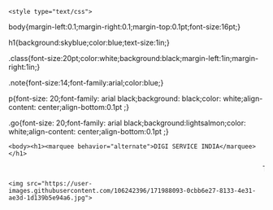 <html>	

	<style type="text/css">

	

body{margin-left:0.1;margin-right:0.1;margin-top:0.1pt;font-size:16pt;}

h1{background:skyblue;color:blue;text-size:1in;}

.class{font-size:20pt;color:white;background:black;margin-left:1in;margin-right:1in;}

.note{font-size:14;font-family:arial;color:blue;}

p{font-size: 20;font-family: arial black;background: black;color: white;align-content: center;align-bottom:0.1pt ;}

.go{font-size: 20;font-family: arial black;background:lightsalmon;color: white;align-content: center;align-bottom:0.1pt ;}

</style>

	

	<body><h1><marquee behavior="alternate">DIGI SERVICE INDIA</marquee></h1>

<p class="class"><marquee behavior="scroll">THE DATA ENTRY TYPING WORK &nbsp;&nbsp;&nbsp;&nbsp;&nbsp;&nbsp;&nbsp; THE DATA ENTRY TYPING WORK&nbsp;&nbsp;&nbsp;&nbsp;&nbsp;&nbsp;&nbsp; THE DATA ENTRY TYPING WORK</marquee> </p>
		</body></html>
		
		
	<img src="https://user-images.githubusercontent.com/106242396/171988093-0cbb6e27-8133-4e31-ae3d-1d139b5e94a6.jpg">
